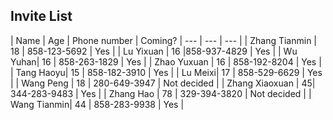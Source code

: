 
## Invite List

| Name | Age | Phone number | Coming?
| --- | --- | --- | 
| Zhang Tianmin | 18 | 858-123-5692 | Yes |
| Lu Yixuan | 16 |858-937-4829 | Yes |
| Wu Yuhan| 16 | 858-263-1829 | Yes |
| Zhao Yuxuan | 16 | 858-192-8204 | Yes |
| Tang Haoyu| 15 |  858-182-3910 | Yes |
| Lu Meixi| 17 |  858-529-6629 | Yes |
| Wang Peng | 18 | 280-649-3947 | Not decided |
| Zhang Xiaoxuan | 45| 344-283-9483 | Yes |
| Zhang Hao | 78 | 329-394-3820 | Not decided |
| Wang Tianmin| 44 | 858-283-9938 | Yes |

